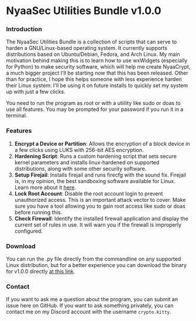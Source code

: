 # NyaaSec Utilities Bundle v1.0.0

### Introduction

The NyaaSec Utilities Bundle is a collection of scripts that can serve to harden a GNU/Linux-based operating system. It currently supports distributions based on Ubuntu/Debian, Fedora, and Arch Linux.
My main motivation behind making this is to learn how to use wxWidgets (especially for Python) to make security software, which will help me create NyaaCrypt, a much bigger project I'll be starting now that this has been released.
Other than for practice, I hope this helps someone with less experience harden their Linux system: I'll be using it on future installs to quickly set my system up with just a few clicks.

You need to run the program as root or with a utiility like sudo or doas to use all features. You may be prompted for your password if you run it in a terminal.

### Features

1. **Encrypt a Device or Partition**: Allows the encryption of a block device in a few clicks using LUKS with 256-bit AES encryption.
2. **Hardening Script**: Runs a custom hardening script that sets secure kernel parameters and installs linux-hardened on supported distributions, along with some other security software.
3. **Setup Firejail**: Installs firejail and runs firecfg with the sound fix. Firejail is, in my opinion, the best sandboxing software available for Linux. Learn more about it [here](https://wiki.archlinux.org/title/Firejail).
4. **Lock Root Account**: Disable the root account login to prevent unauthorized access. This is an important attack vector to cover. Make sure you have a tool allowing you to gain root access like sudo or doas before running this.
5. **Check Firewall**: Identify the installed firewall application and display the current set of rules in use. It will warn you if the firewall is improperly configured.

### Download

You can run the .py file directly from the commandline on any supported Linux distribution, but for a better experience you can download the binary for v1.0.0 directly [at this link](https://github.com/Crypto-Neko/nyaasec-utilities-bundle/releases/tag/v1.0.0).

### Contact

If you want to ask me a question about the program, you can submit an issue here on GitHub. If you want to ask something privately, you can contact me on my Discord account with the username `crypto.kitty`.
